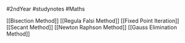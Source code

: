 #2ndYear #studynotes #Maths 

[[Bisection Method]]
[[Regula Falsi Method]]
[[Fixed Point Iteration]]
[[Secant Method]]
[[Newton Raphson Method]]
[[Gauss Elimination Method]]